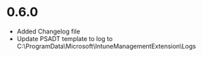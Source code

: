# 0.6.0

- Added Changelog file
- Update PSADT template to log to C:\ProgramData\Microsoft\IntuneManagementExtension\Logs